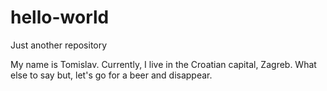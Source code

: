 # hello-world
Just another repository

My name is Tomislav. Currently, I live in the Croatian capital, Zagreb. What else to say but, let's go for a beer and disappear.
